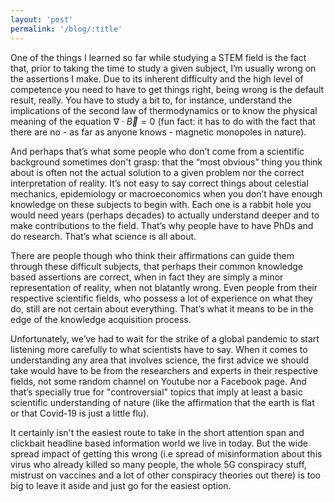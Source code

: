 ```yaml
---
layout: 'post'
permalink: '/blog/:title'
---
```

One of the things I learned so far while studying a STEM field is the fact that, prior to taking the time to study a given subject, I’m usually wrong on the assertions I make. Due to its inherent difficulty and the high level of competence you need to have to get things right, being wrong is the default result, really. You have to study a bit to, for instance, understand the implications of the second law of thermodynamics or to know the physical meaning of the equation $\nabla \cdot \vec{B} = 0$ (fun fact: it has to do with the fact that there are no - as far as anyone knows - magnetic monopoles in nature).

And perhaps that’s what some people who don’t come from a scientific background sometimes don't grasp: that the “most obvious” thing you think about is often not the actual solution to a given problem nor the correct interpretation of reality. It’s not easy to say correct things about celestial mechanics, epidemiology or macroeconomics when you don’t have enough knowledge on these subjects to begin with. Each one is a rabbit hole you would need years (perhaps decades) to actually understand deeper and to make contributions to the field. That’s why people have to have PhDs and do research. That’s what science is all about.

There are people though who think their affirmations can guide them through these difficult subjects, that perhaps their common knowledge based assertions are correct, when in fact they are simply a minor representation of reality, when not blatantly wrong. Even people from their respective scientific fields, who possess a lot of experience on what they do, still are not certain about everything. That’s what it means to be in the edge of the knowledge acquisition process. 

Unfortunately, we’ve had to wait for the strike of a global pandemic to start listening more carefully to what scientists have to say. When it comes to understanding any area that involves science, the first advice we should take would have to be from the researchers and experts in their respective fields, not some random channel on Youtube nor a Facebook page. And that’s specially true for "controversial" topics that imply at least a basic scientific understanding of nature (like the affirmation that the earth is flat or that Covid-19 is just a little flu). 

It certainly isn't the easiest route to take in the short attention span and clickbait headline based information world we live in today.  But the wide spread impact of getting this wrong (i.e spread of misinformation about this virus who already killed so many people, the whole 5G conspiracy stuff, mistrust on vaccines and a lot of other conspiracy theories out there) is too big to leave it aside and just go for the easiest option.
